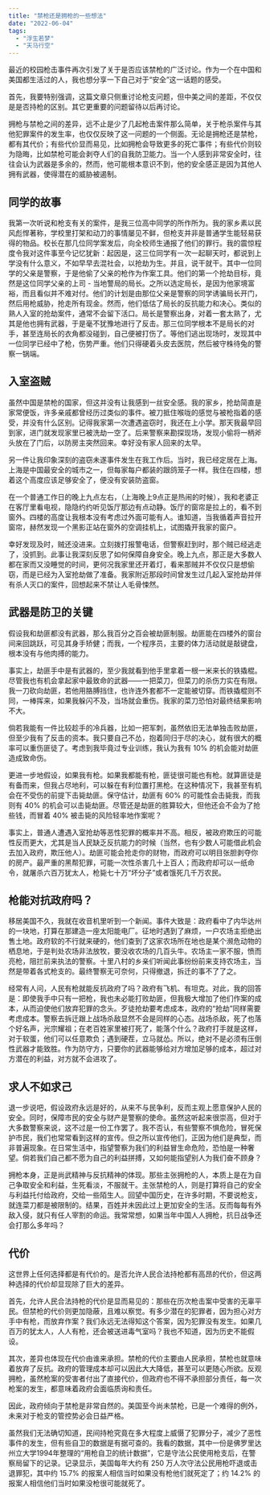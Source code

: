 ```yaml
---
title: "禁枪还是拥枪的一些想法"
date: "2022-06-04"
tags: 
  - "浮生若梦"
  - "天马行空"
---
```


最近的校园枪击事件再次引发了关于是否应该禁枪的广泛讨论。作为一个在中国和美国都生活过的人，我也想分享一下自己对于“安全”这一话题的感受。

首先，我要特别强调，这篇文章只侧重讨论枪支问题，但中美之间的差距，不仅仅是是否持枪的区别。其它更重要的问题留待以后再讨论。

拥枪与禁枪之间的差异，远不止是少了几起枪击案件那么简单，关于枪杀案件与其他犯罪案件的发生率，也仅仅反映了这一问题的一个侧面。无论是拥枪还是禁枪，都有其代价；有些代价显而易见，比如拥枪会导致更多的死亡事件；有些代价则较为隐晦，比如禁枪可能会剥夺人们的自我防卫能力。当一个人感到非常安全时，往往会认为武器是多余的，然而，他可能根本意识不到，他的安全感正是因为其他人拥有武器，使得潜在的威胁被遏制。

## 同学的故事

我第一次听说和枪支有关的案件，是我三位高中同学的所作所为。我的家乡素以民风彪悍著称，学校里打架和动刀的事情屡见不鲜，但枪支并非是普通学生能轻易获得的物品。校长在那几位同学案发后，向全校师生通报了他们的罪行。我的震惊程度令我对这件事至今记忆犹新：起因是，这三位同学有一次一起聊天时，都说到上学没有什么意义，不如早早去混社会，以抢劫为生。并且，说干就干。其中一位同学的父亲是警察，于是他偷了父亲的枪作为作案工具。他们的第一个抢劫目标，竟然是这位同学父亲的上司 - 当地警局的局长。之所以选定局长，是因为他家境富裕，而且看似并不难对付。他们的计划是由那位父亲是警察的同学诱骗局长开门，然后用枪威胁，抢走所有现金。然而，他们低估了局长的反抗能力和决心。类似的熟人入室的抢劫案件，通常不会留下活口。局长是警察出身，对着一套太熟了，尤其是他也拥有武器，于是毫不犹豫地进行了反击。那三位同学根本不是局长的对手，甚至连局长的衣角都没碰到，自己便被打伤了。等他们逃出现场时，发现其中一位同学已经中了枪，伤势严重。他们只得硬着头皮去医院，然后被守株待兔的警察一锅端。

## 入室盗贼

虽然中国是禁枪的国家，但这并没有让我感到一丝安全感。我的家乡，抢劫简直是家常便饭，许多亲戚都曾经历过类似的事件。被刀抵住喉咙的感觉与被枪指着的感受，并没有什么区别。记得我家第一次遭遇盗窃时，我还在上小学。那天我最早回到家，进门就发现家里已被洗劫一空了。后来警察来勘探现场，发现小偷将一柄斧头放在了门后，以防房主突然回来。幸好没有家人回来的太早。

另一件让我印象深刻的盗窃未遂事件发生在我工作后。当时，我已经定居在上海。上海是中国最安全的城市之一，但每家每户都装的跟鸽笼子一样。我住在四楼，想着这个高度应该足够安全了，便没有安装防盗窗。

在一个普通工作日的晚上九点左右，（上海晚上9点正是热闹的时候），我和老婆正在客厅里看电视，隐隐约约听见饭厅那边有点动静。饭厅的窗帘是拉上的，看不到窗外。四楼的高度让我根本没有考虑过外面可能有人。谁知道，当我循着声音拉开窗帘，赫然发现一个黑影正站在窗外的空调挂机上，试图撬开我家的窗户。

幸好发现及时，贼还没进来。立刻拨打报警电话，但警察赶到时，那个贼已经逃走了，没抓到。此事让我深刻反思了如何保障自身安全。晚上九点，那正是大多数人都在家而又没睡觉的时间，更何况我家里还开着灯，看来那贼并不仅仅只是想偷窃，而是已经为入室抢劫做了准备。我家附近那段时间曾发生过几起入室抢劫并伴有杀人灭口的案件，回想起来不禁让人毛骨悚然。

## 武器是防卫的关键

假设我和劫匪都没有武器，那么我百分之百会被劫匪制服。劫匪能在四楼外的窗台间来回跳跃，可见其身手矫健；而我，一个程序员，主要的体力活动就是敲键盘，根本没有与他肉搏的能力。

事实上，劫匪手中是有武器的，至少我就看到他手里拿着一根一米来长的铁撬棍。尽管我也有机会拿起家中最致命的武器——一把菜刀，但菜刀的杀伤力实在有限。我一刀砍向劫匪，若他用胳膊挡住，也许连外套都不一定能被切穿。而铁撬棍则不同，一棒挥来，如果我躲闪不及，当场就会重伤。我家的菜刀恐怕对最终结果影响不大。

倘若我能有一件比较趁手的冷兵器，比如一把军刺，虽然依旧无法单独击败劫匪，但至少我有了反击的资本。我只要自己不怂，抱着同归于尽的决心，就有很大的概率可以重伤匪徒了。考虑到我毕竟过专业训练，我认为我有 10% 的机会能对劫匪造成致命伤。

更进一步地假设，如果我有枪。如果我都能有枪，匪徒很可能也有枪。就算匪徒是有备而来，但我占尽地利，可以躲在有利位置打黑枪。在这种情况下，我甚至有机会在不受伤的前提下击毙劫匪。保守估计，劫匪有 60% 的可能性会击毙我，而我则有 40% 的机会可以击毙劫匪。尽管还是劫匪的胜算较大，但他还会不会为了抢些钱，而冒着 40% 被击毙的风险轻率地作案呢？

事实上，普通人遭遇入室抢劫等恶性犯罪的概率并不高。相反，被政府欺压的可能性反而更大，尤其是当人民缺乏反抗能力的时候（当然，也有少数人可能借此机会去加入政府，欺压他人）。劫匪可能会抢走你的财物，而政府可以明目张胆剥夺你的房产。最严重的黑帮犯罪，可能一次性杀害几十上百人；而政府却可以一纸命令，就屠杀六百万犹太人，枪毙七十万“坏分子”或者饿死几千万农民。

## 枪能对抗政府吗？

移居美国不久，我就在收音机里听到一个新闻。事件大致是：政府看中了内华达州的一块地，打算在那建造一座太阳能电厂。征地时遇到了麻烦，一户农场主拒绝出售土地。政府软的不行就来硬的，他们查到了这家农场所在地也是某个濒危动物的栖息地，于是判处农场非法放牧，要没收农场的几百头牛。农场主一家不服，愤而亮枪，阻拦前来执法的警察。十里八村的乡亲们听闻此事纷纷前来支持农场主，当然是带着各式枪支的。最终警察无可奈何，只得撤退，拆迁的事不了了之。

经常有人问，人民有枪就能反抗政府了吗？政府有飞机、有坦克。对此，我的回答是：即使我手中只有一把枪，我也未必能打败劫匪，但我极大增加了他们作案的成本，从而迫使他们放弃犯罪的念头。歹徒抢劫要考虑成本，政府的“抢劫”同样需要考虑成本。警察去拆迁跟上战场杀敌显然不会是同样的心态。战场杀敌，死了也落个好名声，光宗耀祖；在老百姓家里被打死了，能落个什么？政府打手就是这样，对于软蛋，他们可以任意欺负；遇到硬茬，立马就怂。所以，绝对不是必须有压倒性武器才能致胜。作为防守方，只要你的武器能够给对方增加足够的成本，超过对方潜在的利益，对方就不会进攻了。

## 求人不如求己

退一步说吧，假设政府永远是好的，从来不与民争利，反而主观上愿意保护人民的安全。同时，保障市民的安全与财产是警察的使命。虽然这听起来很崇高，但对于大多数警察来说，这不过是一份工作罢了。我不否认，有些警察不惧危险，冒死保护市民，我们也常常看到这样的宣传。但之所以宣传他们，正因为他们是典型，而非普遍现象。在日常生活中，指望警察为我们的利益冒生命危险，恐怕是一种奢望。倘若我们自己都不愿为自己的利益拼搏，又如何能指望别人为我们奋不顾身？

拥枪本身，正是尚武精神与反抗精神的体现。那些主张拥枪的人，本质上是在为自己争取安全和利益，生死看淡，不服就干。主张禁枪的人，则是打算将自己的安全与利益托付给政府，交给一些陌生人。回望中国历史，在许多时期，不要说枪支，就连菜刀都是被限制的。结果，百姓并未因此过上更加安全的生活。反而每每有外敌入侵，就只有任人宰割的命运。我常常想，如果当年中国人人拥枪，抗日战争还会打那么多年吗？

## 代价

这世界上任何选择都是有代价的。是否允许人民合法持枪都有高昂的代价，但这两种选择的代价却显现除了巨大的差异。

首先，允许人民合法持枪的代价是显而易见的：那些在历次枪击案中受害的无辜平民。但禁枪的代价则更加隐蔽，且难以察觉。有多少潜在的犯罪者，因为担心对方手中有枪，而放弃作案？我们永远无法得知这个答案，因为犯罪没有发生。如果几百万的犹太人，人人有枪，还会被送进毒气室吗？我也不知道，因为历史不能假设。

其次，差异也体现在代价由谁来承担。禁枪的代价主要由人民承担，禁枪也就意味着放弃了反抗。政府的管理成本却可以因此大大降低，甚至可以更随心所欲。反观拥枪，虽然枪案的受害者付出了直接代价，但政府也不得不承担部分责任，每一次枪案的发生，都意味着政府会面临质询和责任。

因此，政府倾向于禁枪是非常自然的。美国至今尚未禁枪，已是一个难得的例外，未来对于枪支的管控势必会日益严格。

虽然我们无法确切知道，民间持枪究竟在多大程度上威慑了犯罪分子，减少了恶性事件的发生，但有些自卫的数据是有据可查的。我看的数据，其中一份是佛罗里达州立大学1994年整理的“用枪自卫的统计数据”，它是守法公民使用枪支后，在警察局留下的记录。记录显示，美国每年大约有 250 万人次守法公民用枪吓退或击退罪犯，其中约 15.7% 的报案人相信当时如果没有枪他们就死定了；约 14.2% 的报案人相信他们当时如果没枪很可能就死了。
